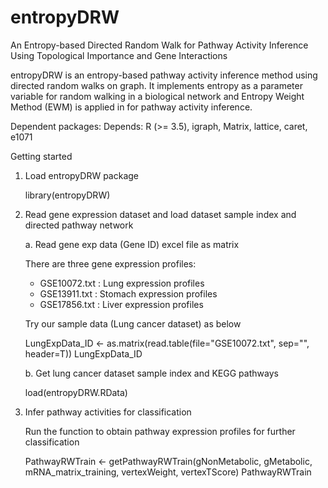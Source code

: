 # entropyDRW
An Entropy-based Directed Random Walk for Pathway Activity Inference Using Topological Importance and Gene Interactions

entropyDRW is an entropy-based pathway activity inference method using directed random walks on graph. It implements entropy as a parameter variable for random walking in a biological network and Entropy Weight Method (EWM) is applied in for pathway activity inference.  

Dependent packages: Depends: R (>= 3.5), igraph, Matrix, lattice, caret, e1071 

Getting started

1. Load entropyDRW package

     library(entropyDRW)

2. Read gene expression dataset and load dataset sample index and directed pathway network

    a. Read gene exp data (Gene ID) excel file as matrix
     
     There are three gene expression profiles:
     - GSE10072.txt : Lung expression profiles
     - GSE13911.txt : Stomach expression profiles
     - GSE17856.txt : Liver expression profiles
     
     Try our sample data (Lung cancer dataset) as below
     
     LungExpData_ID <- as.matrix(read.table(file="GSE10072.txt", sep="", header=T))
     LungExpData_ID

    b. Get lung cancer dataset sample index and KEGG pathways
     
     load(entropyDRW.RData)

3. Infer pathway activities for classification

    Run the function to obtain pathway expression profiles for further classification

     PathwayRWTrain <- getPathwayRWTrain(gNonMetabolic, gMetabolic, mRNA_matrix_training, vertexWeight, vertexTScore)
     PathwayRWTrain

